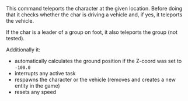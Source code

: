 This command teleports the character at the given location. Before doing that it checks whether the char is driving a vehicle and, if yes, it teleports the vehicle.

If the char is a leader of a group on foot, it also teleports the group (not tested). 

Additionally it: 
- automatically calculates the ground position if the Z-coord was set to `-100.0` 
- interrupts any active task
- respawns the character or the vehicle (removes and creates a new entity in the game)
- resets any speed
